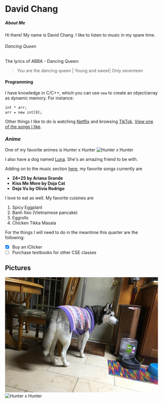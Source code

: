 # **David Chang**

##### About Me #####
Hi there! My name is David Chang. I like to listen to music in my spare time. 
###### Dancing Queen ######
The lyrics of ABBA - Dancing Queen:

> You are the dancing queen | Young and sweet| Only seventeen
#### Programming ####
I have knowledge in C/C++, which you can use `new` to create an object/array as dynamic memory. For instance: 
```
int * arr;
arr = new int[9];
```

Other things I like to do is watching [Netflix](https://www.netflix.com/) and browsing [TikTok](https://www.tiktok.com/en/). [View one of the songs I like](#dancing-queen).

### *Anime* ###

One of my favorite animes is Hunter x Hunter 
![Hunter x Hunter](https://cdn.vox-cdn.com/thumbor/Z_AkJJ0E7H2zcxBSoPZjJu870D4=/0x43:1366x726/fit-in/1200x600/cdn.vox-cdn.com/uploads/chorus_asset/file/22776029/EP_86_OP_Card.png)

I also have a dog named [Luna](/IMG_3552.JPG). She's an amazing friend to be with.

Adding on to the music section [here](#dancing-queen), my favorite songs currently are 
- **24+25 by Ariana Grande**
- **Kiss Me More by Doja Cat**
- **Deja Vu by Olivia Rodrigo**

I love to eat as well. My favorite cuisines are 
1. Spicy Eggplant
2. Banh Xeo (Vietnamese pancake)
3. Eggrolls
4. Chicken Tikka Masala

For the things I will need to do in the meantime this quarter are the following:
- [x] Buy an iClicker
- [ ] Purchase textbooks for other CSE classes
  
## Pictures ##

![My husky, Luna](/IMG_3552.JPG)
![Hunter x Hunter](https://cdn.vox-cdn.com/thumbor/Z_AkJJ0E7H2zcxBSoPZjJu870D4=/0x43:1366x726/fit-in/1200x600/cdn.vox-cdn.com/uploads/chorus_asset/file/22776029/EP_86_OP_Card.png)